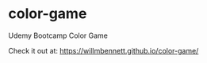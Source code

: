 # color-game
Udemy Bootcamp Color Game

Check it out at: https://willmbennett.github.io/color-game/
